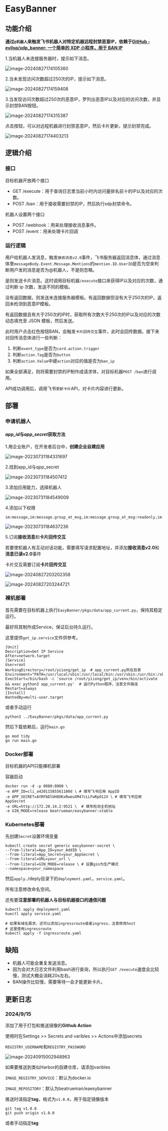 # EasyBanner

## 功能介绍

**通过`@机器人`来触发飞书机器人对特定机器远程封禁恶意IP，依赖于[GitHub - evilsp/xdp_banner: 一个简单的 XDP 小程序，用于 BAN IP](https://github.com/evilsp/xdp_banner)**

1.当机器人未连接服务器时，提示如下消息。

![image-20240827174105360](https://gitee.com/beatrueman/images/raw/master/img/202408271741464.png)

2.当未发现访问次数超过250次的IP，提示如下消息。

![image-20240827174159408](https://gitee.com/beatrueman/images/raw/master/img/202408271741444.png)

3.当发现访问次数超过250次的恶意IP，罗列出恶意IP以及对应的访问次数，并显示封禁BAN按钮。

![image-20240827174315387](https://gitee.com/beatrueman/images/raw/master/img/202408271743440.png)

点击按钮，可以对远程机器进行封禁恶意IP，然后卡片更新，提示封禁完成。

![image-20240827174403213](https://gitee.com/beatrueman/images/raw/master/img/202408271744269.png)

## 逻辑介绍

### 接口

目标机器开放两个接口

- GET /execute：用于查询日志里当前小时内访问量排名前十的IP以及对应的次数。
- POST /ban：用于接收需要封禁的IP，然后执行xdp封禁命令。

机器人设置两个接口

- POST /webhook：用来处理接收消息事件。
- POST /event：用来处理卡片回调

### 运行逻辑

用户给机器人发消息，触发`接收消息v2.0`事件，飞书服务器返回消息体，通过消息体里`messageBody.Event.Message.Mentions`的`mention.ID.UserID`是否为空来判断用户发的消息是否为@机器人，不是则忽略。

是则发送卡片消息。这时调用目标机器`/execute`接口来获得IP以及对应的次数，通过判断 ip 次数，发送不同的模板。

没有返回数据，则发送未连接服务器模板。有返回数据但没有大于250次的IP，返回未检测到恶意IP模板。

有返回数据且有大于250次的IP时，获取所有次数大于250次的IP以及对应的次数动态填充至 JSON 模板，然后发送。

此时用户点击红色按钮BAN，会触发`卡片回传交互`事件，此时会回传数据。接下来对回传消息体进行一些判断：

1. 判断`event_type`是否为`card.action.trigger`
2. 判断`action.Tag`是否为`button`
3. 判断`action.Value`中键`action`对应的值是否为`ban_ip`

如果全部满足，则将需要封禁的IP制作成请求体，对目标机器`POST /ban`进行调用。

API成功调用后，调用飞书`更新卡片`API，对卡片内容进行更新。

## 部署

### 申请机器人

#### *app_id*与*app_secret*获取方法

1.用企业账户，在开发者后台中，**创建企业自建应用**

![image-20230731184331697](https://gitee.com/beatrueman/images/raw/master/img/202307311843815.png)

2.找到app_id与qpp_secret

![image-20230731184507412](https://gitee.com/beatrueman/images/raw/master/img/202408272029722.png)

3.添加应用能力，选择机器人

![image-20230731184549009](https://gitee.com/beatrueman/images/raw/master/img/202408272029399.png)

4.添加以下权限

```
im:message,im:message.group_at_msg,im:message.group_at_msg:readonly,im:message.group_msg,im:message.p2p_msg,im:message.p2p_msg:readonly,im:message:readonly,im:chat:readonly,im:chat,im:message:send_as_bot
```

![image-20230731184637236](https://gitee.com/beatrueman/images/raw/master/img/202408272029978.png)

5.订阅**接收消息**和**卡片回传交互**

若要使机器人有互动对话功能，需要填写请求配置地址，并添加**接收消息v2.0**和**消息已读v2.0**事件

卡片交互需要订阅**卡片回传交互**

![image-20240827203202358](https://gitee.com/beatrueman/images/raw/master/img/202408272032499.png)

![image-20240827203244721](https://gitee.com/beatrueman/images/raw/master/img/202408272032804.png)

### 裸机部署

首先需要在目标机器上执行`EasyBanner/pkgs/data/app_current.py`，保持其稳定运行。

最好将其制作成Service，保证后台持久运行。

这里提供`get_ip.service`文件供参考。

```
[Unit] 
Description=Get IP Service 
After=network.target 
[Service] 
User=root 
WorkingDirectory=/root/yiiong/get_ip  # app_current.py所在目录
Environment="PATH=/usr/local/sbin:/usr/local/bin:/usr/sbin:/usr/bin:/sbin:/bin"
ExecStart=/bin/bash -c 'source /root/yiiong/get_ip/venv/bin/activate && exec python3 app_current.py'  # 运行Python程序，注意文件路径
Restart=always 
[Install] 
WantedBy=multi-user.target
```

或者手动运行

```
python3 ../EasyBanner/pkgs/data/app_current.py
```

然后下载依赖后，运行`main.go`

```
go mod tidy
go run main.go
```

### Docker部署

目标机器的API只能裸机部署

容器启动

```
docker run -d -p 8080:8080 \
-e APP_ID=cli_a42011585561100d \ # 填写飞书应用 AppID
-e APP_SECRET=AYRFbDlUH8OKxRweuXM47cLLFwRpO12X \ # 填写飞书应用 AppSecret
-e URL=http://172.20.14.2:9521 \  # 填写检测主机地址
-e GIN_MODE=release beatrueman/easybanner:stable
```

### Kubernetes部署

先创建`Secret`设置环境变量

```
kubectl create secret generic easybanner-secret \
--from-literal=App_ID=your_AddID \
--from-literal=App_Secret=your_AppSecret \
--from-literal=URL=your_url \
--from-literal=GIN_MODE=release \ # 设置gin为生产模式
--namespace=your_namespace
```



然后`apply`../deply目录下的`deployment.yaml`，`service.yaml`。

所有注意修改命名空间。

还有要**注意部署的机器人与目标机器接口的通信问题**

```
kubectl apply deployment.yaml
kuectl apply service.yaml

# 如果有域名需求，还可以添加ingressroute或者ingress，注意修改host
# 这里使用ingressroute
kubectl apply -f ingressroute.yaml
```

## 缺陷

- 机器人可能会重复发送消息。
- 因为会对大日志文件利用bash进行查询，所以执行`GET /execute`速度会比较慢，测试大概会消耗20s左右。
- BAN操作比较慢，需要等待一会才能更新卡片。

## 更新日志

### 2024/9/15

添加了用于打包和推送镜像的**Github Action**

使用时在Settings >> Secrets and varibles >> Actions中添加secrets 

`REGISTRY_USERNAME`和`REGISTRY_PASSWORD`

![image-20240915002948963](https://gitee.com/beatrueman/images/raw/master/img/202409150029068.png)

如果要推送到类似Harbor的自建仓库，请添加varibles

`IMAGE_REGISTRY_SERVICE`：默认为docker.io

`IMAGE_REPOSITORY`：默认为beatrueman/eaesybanner

推送时请指定**tag**，格式为`v1.0.0`，用于指定镜像版本

```
git tag v1.0.0
git push origin v1.0.0
```

或者手动指定**tag**
